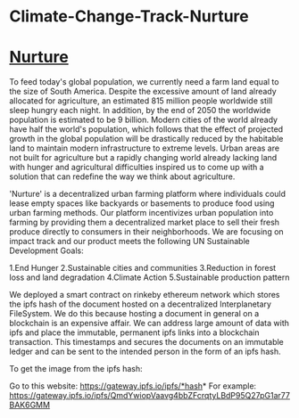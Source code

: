 # Climate-Change-Track-Nurture

# [Nurture](https://drive.google.com/drive/folders/1ZA0QghhLqIJH2E83y-Zex0YEJH0b7IjZ?usp=sharing)


To feed today's global population, we currently need a farm land equal to the size of South America. Despite the excessive amount of land already allocated for agriculture, an estimated 815 million people worldwide still sleep hungry each night. In addition, by the end of 2050 the worldwide population is estimated to be 9 billion. Modern cities of the world already have half the world's population, which follows that the effect of projected growth in the global population will be drastically reduced by the habitable land to maintain modern infrastructure to extreme levels. Urban areas are not built for agriculture but a rapidly changing world already lacking land with hunger and agricultural difficulties inspired us to come up with a solution that can redefine the way we think about agriculture.

'Nurture' is a decentralized urban farming platform where individuals could lease empty spaces like backyards or basements to produce food using urban farming methods. Our platform incentivizes urban population into farming by providing them a decentralized market place to sell their fresh produce directly to consumers in their neighborhoods. We are focusing on impact track and our product meets the following UN Sustainable Development Goals:

1.End Hunger
2.Sustainable cities and communities
3.Reduction in forest loss and land degradation
4.Climate Action
5.Sustainable production pattern

We deployed a smart contract on rinkeby ethereum network which stores the ipfs hash of the document hosted on a decentralized Interplanetary FileSystem.
We do this because hosting a document in general on a blockchain is an expensive affair. We can address large amount of data with ipfs and place the immutable, permanent ipfs links into a blockchain transaction.
This timestamps and secures the documents on an immutable ledger and can be sent to the intended person in the form of an ipfs hash.

To get the image from the ipfs hash:

Go to this website: https://gateway.ipfs.io/ipfs/*hash*
For example: https://gateway.ipfs.io/ipfs/QmdYwiopVaavg4bbZFcrqtyLBdP95Q27pG1ar77BAK6GMM

